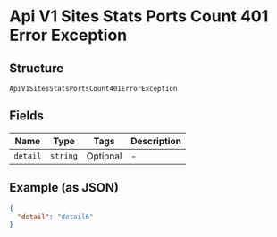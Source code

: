 
# Api V1 Sites Stats Ports Count 401 Error Exception

## Structure

`ApiV1SitesStatsPortsCount401ErrorException`

## Fields

| Name | Type | Tags | Description |
|  --- | --- | --- | --- |
| `detail` | `string` | Optional | - |

## Example (as JSON)

```json
{
  "detail": "detail6"
}
```

